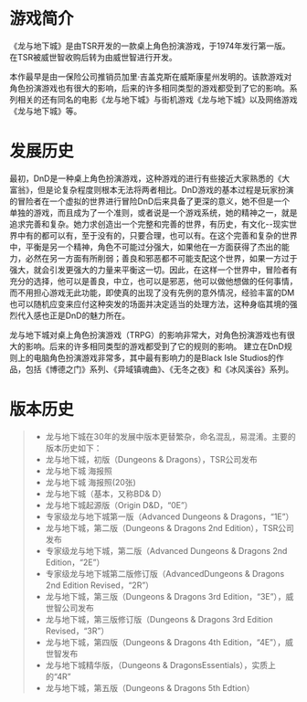 # 游戏简介

​	《龙与地下城》是由TSR开发的一款桌上角色扮演游戏，于1974年发行第一版。在TSR被威世智收购后转为由威世智进行开发。

​	本作最早是由一保险公司推销员加里·吉盖克斯在威斯康星州发明的。该款游戏对角色扮演游戏也有很大的影响，后来的许多相同类型的游戏都受到了它的影响。系列相关的还有同名的电影《龙与地下城》与街机游戏《龙与地下城》以及网络游戏《龙与地下城》等。

# 发展历史

​	最初，DnD是一种桌上角色扮演游戏，这种游戏的进行有些接近大家熟悉的《大富翁》，但是论复杂程度则根本无法将两者相比。DnD游戏的基本过程是玩家扮演的冒险者在一个虚拟的世界进行冒险DnD后来具备了更深的意义，她不但是一个单独的游戏，而且成为了一个准则，或者说是一个游戏系统，她的精神之一，就是追求完善和复杂。她力求创造出一个完整和完善的世界，有历史，有文化--现实世界中有的都可以有，至于没有的，只要合理，也可以有。在这个完善和复杂的世界中，平衡是另一个精神，角色不可能过分强大，如果他在一方面获得了杰出的能力，必然在另一方面有所削弱；善良和邪恶都不可能支配这个世界，如果一方过于强大，就会引发更强大的力量来平衡这一切。因此，在这样一个世界中，冒险者有充分的选择，他可以是善良，中立，也可以是邪恶，他可以做他想做的任何事情，而不用担心游戏无此功能，即使真的出现了没有先例的意外情况，经验丰富的DM也可以随机应变来应付这种突发的场面并决定适当的处理方法，这种身临其境的强烈代入感也正是DnD的魅力所在。

​	龙与地下城对桌上角色扮演游戏（TRPG）的影响非常大，对角色扮演游戏也有很大的影响。后来的许多相同类型的游戏都受到了它的规则的影响。 建立在DnD规则上的电脑角色扮演游戏非常多，其中最有影响力的是Black Isle Studios的作品，包括《博德之门》系列、《异域镇魂曲》、《无冬之夜》和《冰风溪谷》系列。

# 版本历史

> * 龙与地下城在30年的发展中版本更替繁杂，命名混乱，易混淆。主要的版本历史如下：
> * 龙与地下城，初版（Dungeons &amp; Dragons），TSR公司发布
> * 龙与地下城 海报照
> * 龙与地下城 海报照(20张)
> * 龙与地下城（基本，又称BD& D）
> * 龙与地下城起源版（Origin D&D，“0E”）
> * 专家级龙与地下城第一版（Advanced Dungeons & Dragons，“1E”）
> * 龙与地下城，第二版（Dungeons & Dragons 2nd Edition），TSR公司发布
> * 专家级龙与地下城，第二版（Advanced Dungeons & Dragons 2nd Edition，“2E”）
> * 专家级龙与地下城第二版修订版（AdvancedDungeons & Dragons 2nd Edition Revised，“2R”）
> * 龙与地下城，第三版（Dungeons & Dragons 3rd Edition，“3E”），威世智公司发布
> * 龙与地下城，第三版修订版（Dungeons & Dragons 3rd Edition Revised，“3R”）
> * 龙与地下城，第四版（Dungeons & Dragons 4th Edition，“4E”），威世智发布
> * 龙与地下城精华版，（Dungeons & DragonsEssentials），实质上的“4R”
> * 龙与地下城，第五版（Dungeons & Dragons 5th Edtion）